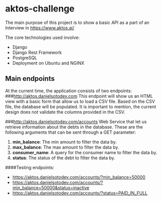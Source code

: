 # aktos-challenge
The main purpose of this project is to show a basic API as a part of an Interview in https://www.aktos.ai/

The core technologies used involve:
- Django
- Django Rest Framework
- PostgreSQL
- Deployment on Ubuntu and NGINX


## Main endpoints
At the current time, the application consists of two endpoints:
###http://aktos.danielsotodev.com
This endpoint will show us an HTML view with a basic form that allow us to load a CSV file.
Based on the CSV file, the database will be populated.
It is important to mention, the current design does not validate the columns provided in the CSV.

###http://aktos.danielsotodev.com/accounts
Web Service that let us retrieve information about the debts in the database.
These are the following arguments that can be sent through a GET parameter:
1. **min_balance**: The min amount to filter the data by.
2. **max_balance**: The max amount to filter the data by.
3. **consumer_name**: A query for the consumer name to filter the data by.
4. **status**: The status of the debt to filter the data by. 

####Testing endpoints:
- https://aktos.danielsotodev.com/accounts/?min_balance=50000
- https://aktos.danielsotodev.com/accounts/?min_balance=50000&status=inactive
- https://aktos.danielsotodev.com/accounts/?status=PAID_IN_FULL
